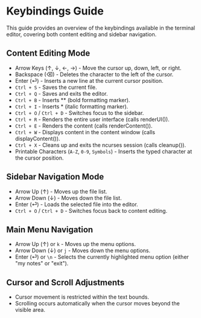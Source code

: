 # Keybindings Guide
This guide provides an overview of the keybindings available in the terminal editor, covering both content editing and sidebar navigation.

## Content Editing Mode
- Arrow Keys (↑, ↓, ←, →) - Move the cursor up, down, left, or right.
- Backspace (⌫) - Deletes the character to the left of the cursor.
- Enter (⏎) - Inserts a new line at the current cursor position.
- `Ctrl + S` - Saves the current file.
- `Ctrl + Q` - Saves and exits the editor.
- `Ctrl + B` - Inserts ** (bold formatting marker).
- `Ctrl + I` - Inserts * (italic formatting marker).
- `Ctrl + O` / `Ctrl + D` - Switches focus to the sidebar.
- `Ctrl + R` - Renders the entire user interface (calls renderUI()).
- `Ctrl + E` - Renders the content (calls renderContent()).
- `Ctrl + W` - Displays content in the content window (calls displayContent()).
- `Ctrl + X` - Cleans up and exits the ncurses session (calls cleanup()).
- Printable Characters (`A-Z`, `0-9`, `Symbols`) - Inserts the typed character at the cursor position.

## Sidebar Navigation Mode
- Arrow Up (↑) - Moves up the file list.
- Arrow Down (↓) - Moves down the file list.
- Enter (⏎) - Loads the selected file into the editor.
- `Ctrl + O` / `Ctrl + D` - Switches focus back to content editing.

## Main Menu Navigation
- Arrow Up (↑) or `k` - Moves up the menu options.
- Arrow Down (↓) or `j` - Moves down the menu options.
- Enter (⏎) or `\n` - Selects the currently highlighted menu option (either "my notes" or "exit").

## Cursor and Scroll Adjustments
- Cursor movement is restricted within the text bounds.
- Scrolling occurs automatically when the cursor moves beyond the visible area.
